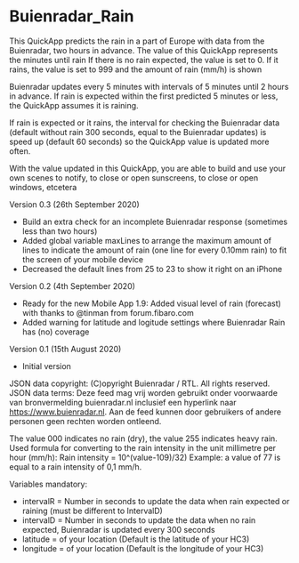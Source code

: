 # Buienradar_Rain

This QuickApp predicts the rain in a part of Europe with data from the Buienradar, two hours in advance. The value of this QuickApp represents the minutes until rain
If there is no rain expected, the value is set to 0. If it rains, the value is set to 999 and the amount of rain (mm/h) is shown

Buienradar updates every 5 minutes with intervals of 5 minutes until 2 hours in advance. If rain is expected within the first predicted 5 minutes or less, the QuickApp assumes it is raining. 

If rain is expected or it rains, the interval for checking the Buienradar data (default without rain 300 seconds, equal to the Buienradar updates) is speed up (default 60 seconds) so the QuickApp value is updated more often.

With the value updated in this QuickApp, you are able to build and use your own scenes to notify, to close or open sunscreens, to close or open windows, etcetera

Version 0.3 (26th September 2020)
- Build an extra check for an incomplete Buienradar response (sometimes less than two hours)
- Added global variable maxLines to arrange the maximum amount of lines to indicate the amount of rain (one line for every 0.10mm rain) to fit the screen of your mobile device
- Decreased the default lines from 25 to 23 to show it right on an iPhone

Version 0.2 (4th September 2020)
- Ready for the new Mobile App 1.9: Added visual level of rain (forecast) with thanks to @tinman from forum.fibaro.com
- Added warning for latitude and logitude settings where Buienradar Rain has (no) coverage

Version 0.1 (15th August 2020)
- Initial version

JSON data copyright: (C)opyright Buienradar / RTL. All rights reserved. 
JSON data terms: Deze feed mag vrij worden gebruikt onder voorwaarde van bronvermelding buienradar.nl inclusief een hyperlink naar https://www.buienradar.nl. Aan de feed kunnen door gebruikers of andere personen geen rechten worden ontleend.

The value 000 indicates no rain (dry), the value 255 indicates heavy rain. 
Used formula for converting to the rain intensity in the unit millimetre per hour (mm/h): Rain intensity = 10^(value-109)/32)
Example: a value of 77 is equal to a rain intensity of 0,1 mm/h.

Variables mandatory:
- intervalR = Number in seconds to update the data when rain expected or raining (must be different to IntervalD)
- intervalD = Number in seconds to update the data when no rain expected, Buienradar is updated every 300 seconds
- latitude = of your location (Default is the latitude of your HC3)
- longitude = of your location (Default is the longitude of your HC3)
